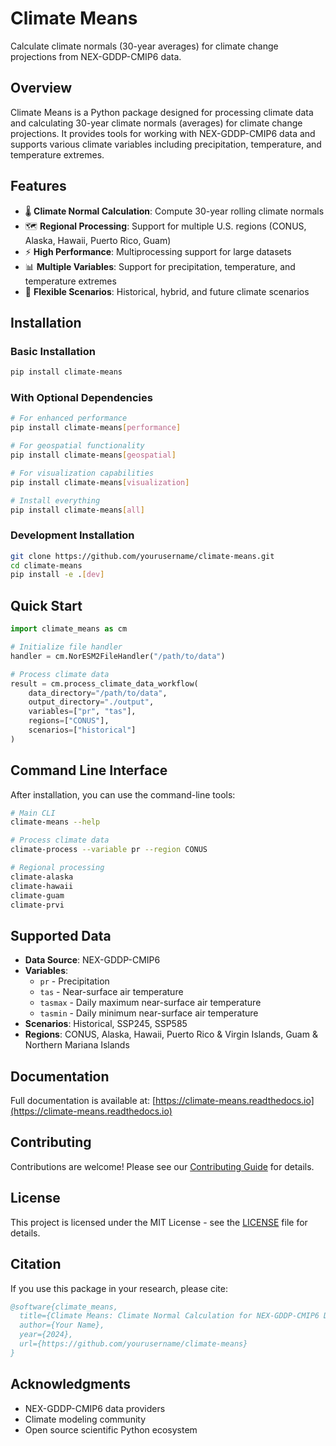 # Climate Means

Calculate climate normals (30-year averages) for climate change projections from NEX-GDDP-CMIP6 data.

## Overview

Climate Means is a Python package designed for processing climate data and calculating 30-year climate normals (averages) for climate change projections. It provides tools for working with NEX-GDDP-CMIP6 data and supports various climate variables including precipitation, temperature, and temperature extremes.

## Features

- 🌡️ **Climate Normal Calculation**: Compute 30-year rolling climate normals
- 🗺️ **Regional Processing**: Support for multiple U.S. regions (CONUS, Alaska, Hawaii, Puerto Rico, Guam)
- ⚡ **High Performance**: Multiprocessing support for large datasets
- 📊 **Multiple Variables**: Support for precipitation, temperature, and temperature extremes
- 🔄 **Flexible Scenarios**: Historical, hybrid, and future climate scenarios

## Installation

### Basic Installation
```bash
pip install climate-means
```

### With Optional Dependencies
```bash
# For enhanced performance
pip install climate-means[performance]

# For geospatial functionality
pip install climate-means[geospatial]

# For visualization capabilities
pip install climate-means[visualization]

# Install everything
pip install climate-means[all]
```

### Development Installation
```bash
git clone https://github.com/yourusername/climate-means.git
cd climate-means
pip install -e .[dev]
```

## Quick Start

```python
import climate_means as cm

# Initialize file handler
handler = cm.NorESM2FileHandler("/path/to/data")

# Process climate data
result = cm.process_climate_data_workflow(
    data_directory="/path/to/data",
    output_directory="./output",
    variables=["pr", "tas"],
    regions=["CONUS"],
    scenarios=["historical"]
)
```

## Command Line Interface

After installation, you can use the command-line tools:

```bash
# Main CLI
climate-means --help

# Process climate data
climate-process --variable pr --region CONUS

# Regional processing
climate-alaska
climate-hawaii
climate-guam
climate-prvi
```

## Supported Data

- **Data Source**: NEX-GDDP-CMIP6
- **Variables**: 
  - `pr` - Precipitation
  - `tas` - Near-surface air temperature
  - `tasmax` - Daily maximum near-surface air temperature
  - `tasmin` - Daily minimum near-surface air temperature
- **Scenarios**: Historical, SSP245, SSP585
- **Regions**: CONUS, Alaska, Hawaii, Puerto Rico & Virgin Islands, Guam & Northern Mariana Islands

## Documentation

Full documentation is available at: [https://climate-means.readthedocs.io](https://climate-means.readthedocs.io)

## Contributing

Contributions are welcome! Please see our [Contributing Guide](CONTRIBUTING.md) for details.

## License

This project is licensed under the MIT License - see the [LICENSE](LICENSE) file for details.

## Citation

If you use this package in your research, please cite:

```bibtex
@software{climate_means,
  title={Climate Means: Climate Normal Calculation for NEX-GDDP-CMIP6 Data},
  author={Your Name},
  year={2024},
  url={https://github.com/yourusername/climate-means}
}
```

## Acknowledgments

- NEX-GDDP-CMIP6 data providers
- Climate modeling community
- Open source scientific Python ecosystem 